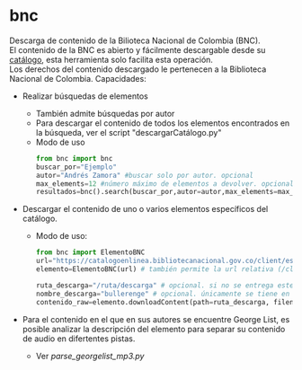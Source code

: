 # bnc
Descarga de contenido de la Bilioteca Nacional de Colombia (BNC). <br>
El contenido de la BNC es abierto y fácilmente descargable desde su [catálogo](https://catalogoenlinea.bibliotecanacional.gov.co/client/es_ES/bd/?), esta herramienta solo facilita esta operación. <br>
Los derechos del contenido descargado le pertenecen a la Biblioteca Nacional de Colombia.
Capacidades:
- Realizar búsquedas de elementos 
    - También admite búsquedas por autor
    - Para descargar el contenido de todos los elementos encontrados en la búsqueda, ver el script "descargarCatálogo.py"
    - Modo de uso
        ```python
        from bnc import bnc
        buscar_por="Ejemplo"
        autor="Andrés Zamora" #buscar solo por autor. opcional
        max_elements=12 #número máximo de elementos a devolver. opcional. múltiplos de 12.
        resultados=bnc().search(buscar_por,autor=autor,max_elements=max_elements)
        ```

- Descargar el contenido de uno o varios elementos específicos del catálogo. 
    - Modo de uso:
        ```python
        from bnc import ElementoBNC
        url="https://catalogoenlinea.bibliotecanacional.gov.co/client/es_ES/bd/search/detailnonmodal/ent:$002f$002fSD_ASSET$002f0$002fSD_ASSET:58063/ada?qu=bullerengue"
        elemento=ElementoBNC(url) # también permite la url relativa (/client/es_ES/bd/...)

        ruta_descarga="/ruta/descarga" # opcional. si no se entrega este parámetro, no se descarga el contenido, únicamente se devuelve como variable
        nombre_descarga="bullerenge" # opcional. únicamente se tiene en cuenta si ruta_descarga existe. si no se entrega este parámetro, se descarga con su nombre original
        contenido_raw=elemento.downloadContent(path=ruta_descarga, filename=nombre_descarga)
        ```
- Para el contenido en el que en sus autores se encuentre George List, es posible analizar la descripción del elemento para separar su contenido de audio en difertentes pistas.
    - Ver *parse_georgelist_mp3.py*

